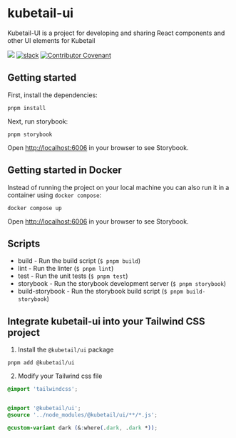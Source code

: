 # kubetail-ui

Kubetail-UI is a project for developing and sharing React components and other UI elements for Kubetail

<a href="https://discord.gg/pXHXaUqt"><img src="https://img.shields.io/discord/1212031524216770650?logo=Discord&style=flat-square&logoColor=FFFFFF&labelColor=5B65F0&label=Discord&color=64B73A"></a>
[![slack](https://img.shields.io/badge/Slack-kubetail-364954?logo=slack&labelColor=4D1C51)](https://join.slack.com/t/kubetail/shared_invite/zt-2cq01cbm8-e1kbLT3EmcLPpHSeoFYm1w)
[![Contributor Covenant](https://img.shields.io/badge/Contributor%20Covenant-2.1-4baaaa.svg)](CODE_OF_CONDUCT.md)

## Getting started

First, install the dependencies:

```console
pnpm install
```

Next, run storybook:

```console
pnpm storybook
```

Open [http://localhost:6006](http://localhost:6006) in your browser to see Storybook.

## Getting started in Docker

Instead of running the project on your local machine you can also run it in a container using `docker compose`:

```console
docker compose up
```

Open [http://localhost:6006](http://localhost:6006) in your browser to see Storybook.

## Scripts

* build - Run the build script (`$ pnpm build`)
* lint - Run the linter (`$ pnpm lint`)
* test - Run the unit tests (`$ pnpm test`)
* storybook - Run the storybook development server (`$ pnpm storybook`)
* build-storybook - Run the storybook build script (`$ pnpm build-storybook`)

## Integrate kubetail-ui into your Tailwind CSS project

1. Install the `@kubetail/ui` package

```console
pnpm add @kubetail/ui
```

2. Modify your Tailwind css file

```css
@import 'tailwindcss';


@import '@kubetail/ui';
@source '../node_modules/@kubetail/ui/**/*.js';

@custom-variant dark (&:where(.dark, .dark *));
```
